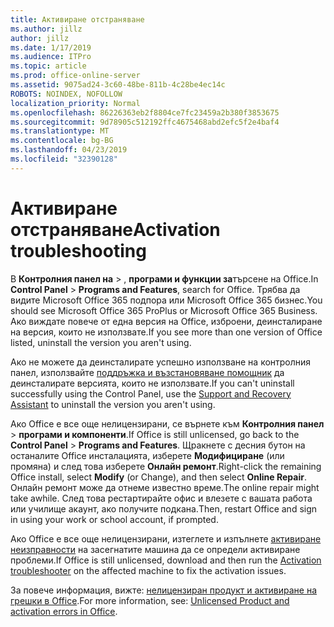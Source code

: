 ```yaml
---
title: Активиране отстраняване
ms.author: jillz
author: jillz
ms.date: 1/17/2019
ms.audience: ITPro
ms.topic: article
ms.prod: office-online-server
ms.assetid: 9075ad24-3c60-48be-811b-4c28be4ec14c
ROBOTS: NOINDEX, NOFOLLOW
localization_priority: Normal
ms.openlocfilehash: 86226363eb2f8804ce7fc23459a2b380f3853675
ms.sourcegitcommit: 9d78905c512192ffc4675468abd2efc5f2e4baf4
ms.translationtype: MT
ms.contentlocale: bg-BG
ms.lasthandoff: 04/23/2019
ms.locfileid: "32390128"
---
```

# <a name="activation-troubleshooting"></a><span data-ttu-id="a0b4e-102">Активиране отстраняване</span><span class="sxs-lookup"><span data-stu-id="a0b4e-102">Activation troubleshooting</span></span>

<span data-ttu-id="a0b4e-103">В **Контролния панел на** \> , **програми и функции за**търсене на Office.</span><span class="sxs-lookup"><span data-stu-id="a0b4e-103">In **Control Panel** \> **Programs and Features**, search for Office.</span></span> <span data-ttu-id="a0b4e-104">Трябва да видите Microsoft Office 365 подпора или Microsoft Office 365 бизнес.</span><span class="sxs-lookup"><span data-stu-id="a0b4e-104">You should see Microsoft Office 365 ProPlus or Microsoft Office 365 Business.</span></span> <span data-ttu-id="a0b4e-105">Ако виждате повече от една версия на Office, изброени, деинсталиране на версия, които не използвате.</span><span class="sxs-lookup"><span data-stu-id="a0b4e-105">If you see more than one version of Office listed, uninstall the version you aren't using.</span></span> 
  
<span data-ttu-id="a0b4e-106">Ако не можете да деинсталирате успешно използване на контролния панел, използвайте [поддръжка и възстановяване помощник](https://aka.ms/SARA-OfficeUninstall-Alchemy) да деинсталирате версията, които не използвате.</span><span class="sxs-lookup"><span data-stu-id="a0b4e-106">If you can't uninstall successfully using the Control Panel, use the [Support and Recovery Assistant](https://aka.ms/SARA-OfficeUninstall-Alchemy) to uninstall the version you aren't using.</span></span> 
  
<span data-ttu-id="a0b4e-107">Ако Office е все още нелицензирани, се върнете към **Контролния панел** \> **програми и компоненти**.</span><span class="sxs-lookup"><span data-stu-id="a0b4e-107">If Office is still unlicensed, go back to the **Control Panel** \> **Programs and Features**.</span></span> <span data-ttu-id="a0b4e-108">Щракнете с десния бутон на останалите Office инсталацията, изберете **Модифициране** (или промяна) и след това изберете **Онлайн ремонт**.</span><span class="sxs-lookup"><span data-stu-id="a0b4e-108">Right-click the remaining Office install, select **Modify** (or Change), and then select **Online Repair**.</span></span> <span data-ttu-id="a0b4e-109">Онлайн ремонт може да отнеме известно време.</span><span class="sxs-lookup"><span data-stu-id="a0b4e-109">The online repair might take awhile.</span></span> <span data-ttu-id="a0b4e-110">След това рестартирайте офис и влезете с вашата работа или училище акаунт, ако получите подкана.</span><span class="sxs-lookup"><span data-stu-id="a0b4e-110">Then, restart Office and sign in using your work or school account, if prompted.</span></span>
  
<span data-ttu-id="a0b4e-111">Ако Office е все още нелицензирани, изтеглете и изпълнете [активиране неизправности](https://aka.ms/SARA-OfficeActivation-Alchemy) на засегнатите машина да се определи активиране проблеми.</span><span class="sxs-lookup"><span data-stu-id="a0b4e-111">If Office is still unlicensed, download and then run the [Activation troubleshooter](https://aka.ms/SARA-OfficeActivation-Alchemy) on the affected machine to fix the activation issues.</span></span> 
  
<span data-ttu-id="a0b4e-112">За повече информация, вижте: [нелицензиран продукт и активиране на грешки в Office](https://support.office.com/article/0d23d3c0-c19c-4b2f-9845-5344fedc4380).</span><span class="sxs-lookup"><span data-stu-id="a0b4e-112">For more information, see: [Unlicensed Product and activation errors in Office](https://support.office.com/article/0d23d3c0-c19c-4b2f-9845-5344fedc4380).</span></span>
